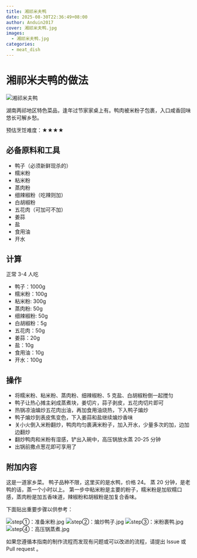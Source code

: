 ```yaml
---
title: 湘祁米夫鸭
date: 2025-08-30T22:36:49+08:00
author: Anduin2017
cover: 湘祁米夫鸭.jpg
images:
  - 湘祁米夫鸭.jpg
categories:
  - meat_dish
---
```


# 湘祁米夫鸭的做法

![湘祁米夫鸭](./湘祁米夫鸭.jpg)

湖南两祁地区特色菜品，逢年过节家家桌上有。鸭肉被米粉子包裹，入口咸香回味悠长可解乡愁。

预估烹饪难度：★★★★

## 必备原料和工具

- 鸭子（必须新鲜现杀的）
- 糯米粉
- 粘米粉
- 蒸肉粉
- 细辣椒粉（吃辣则加）
- 白胡椒粉
- 五花肉（可加可不加）
- 姜蒜
- 盐
- 食用油
- 开水

## 计算

正常 3-4 人吃

- 鸭子：1000g
- 糯米粉：100g
- 粘米粉: 300g
- 蒸肉粉: 50g
- 细辣椒粉: 50g
- 白胡椒粉：5g
- 五花肉：50g
- 姜蒜：20g
- 盐：10g
- 食用油：10g
- 开水：100g

## 操作

* 将糯米粉、粘米粉、蒸肉粉、细辣椒粉、5 克盐、白胡椒粉倒一起搅匀
* 鸭子让热心摊主剁成蒸煮块，姜切片，蒜子剥皮，五花肉切片即可
* 热锅凉油煸炒五花肉出油，再加食用油烧热，下入鸭子煸炒
* 鸭子煸炒到表皮焦变色，下入姜蒜和盐继续煸炒香味
* 关小火倒入米粉翻炒，鸭肉均匀裹满米粉子，加入开水，少量多次的加，边加边翻炒
* 翻炒鸭肉和米粉有湿感，铲出入碗中，高压锅放水蒸 20-25 分钟
* 出锅前撒点葱花即可享用了

## 附加内容

这是一道家乡菜。
鸭子品种不限，这里买的是水鸭，价格 24。
蒸 20 分钟，是老鸭的话，蒸一个小时以上。
第一步中粘米粉是主要的粉子，糯米粉是加软糯口感，蒸肉粉是加五香味道，辣椒粉和胡椒粉是加复合香味。

下面贴出重要步骤以供参考：

![step①：准备米粉.jpg](./step①：准备米粉.jpg)
![step②：煸炒鸭子.jpg](./step②：煸炒鸭子.jpg)
![step③：米粉裹鸭.jpg](./step③：米粉裹鸭.jpg)
![step④：高压锅蒸煮.jpg](./step④：高压锅蒸煮.jpg)

如果您遵循本指南的制作流程而发现有问题或可以改进的流程，请提出 Issue 或 Pull request 。
